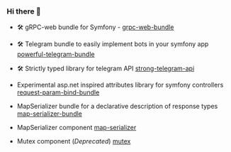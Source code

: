 ### Hi there 👋

- 🛠 gRPC-web bundle for Symfony - [grpc-web-bundle](https://github.com/haskel/grpc-web-bundle) 
- 🛠 Telegram bundle to easily implement bots in your symfony app [powerful-telegram-bundle](https://github.com/haskel/powerful-telegram-bundle)
- 🛠 Strictly typed library for telegram API [strong-telegram-api](https://github.com/haskel/strong-telegram-api)
- Experimental asp.net inspired attributes library for symfony controllers [request-param-bind-bundle](https://github.com/haskel/request-param-bind-bundle)
- MapSerializer bundle for a declarative description of response types  [map-serializer-bundle](https://github.com/haskel/map-serializer-bundle)
- MapSerializer component [map-serializer](https://github.com/haskel/map-serializer)


- Mutex component (_Deprecated_) [mutex](https://github.com/haskel/mutex)


